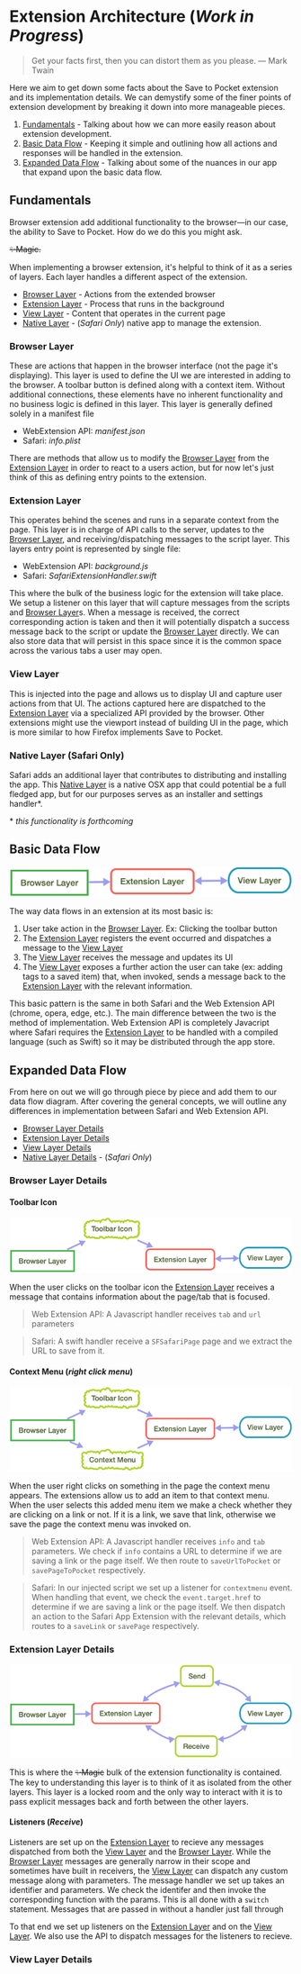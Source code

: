 # Extension Architecture (_Work in Progress_)

> Get your facts first, then you can distort them as you please. — Mark Twain

Here we aim to get down some facts about the Save to Pocket extension and its implementation details. We can demystify some of the finer points of extension development by breaking it down into more manageable pieces.

1. [Fundamentals](#fundamentals) - Talking about how we can more easily reason about extension development.
2. [Basic Data Flow](#basic-data-flow) - Keeping it simple and outlining how all actions and responses will be handled in the extension.
3. [Expanded Data Flow](#expanded-data-flow) - Talking about some of the nuances in our app that expand upon the basic data flow.

## Fundamentals

Browser extension add additional functionality to the browser—in our case, the ability to Save to Pocket. How do we do this you might ask.

~~✨Magic.~~

When implementing a browser extension, it's helpful to think of it as a series of layers. Each layer handles a different aspect of the extension.
- [Browser Layer](#browser-layer) - Actions from the extended browser
- [Extension Layer](#extension-layer) - Process that runs in the background
- [View Layer](#view-layer) - Content that operates in the current page
- [Native Layer](#native-layer-safari-only) - (_Safari Only_) native app to manage the extension.

### Browser Layer

These are actions that happen in the browser interface (not the page it's displaying). This layer is used to define the UI we are interested in adding to the browser. A toolbar button is defined along with a context item. Without additional connections, these elements have no inherent functionality and no business logic is defined in this layer. This layer is generally defined solely in a manifest file

- WebExtension API: _manifest.json_
- Safari: _info.plist_

There are methods that allow us to modify the [Browser Layer](#browser-layer) from the [Extension Layer](#extension-layer) in order to react to a users action, but for now let's just think of this as defining entry points to the extension.

### Extension Layer

This operates behind the scenes and runs in a separate context from the page. This layer is in charge of API calls to the server, updates to the [Browser Layer](#browser-layer), and receiving/dispatching messages to the script layer. This layers entry point is represented by single file:

- WebExtension API: _background.js_
- Safari: _SafariExtensionHandler.swift_

This where the bulk of the business logic for the extension will take place. We setup a listener on this layer that will capture messages from the scripts and [Browser Layer](#browser-layer)s. When a message is received, the correct corresponding action is taken and then it will potentially dispatch a success message back to the script or update the [Browser Layer](#browser-layer) directly. We can also store data that will persist in this space since it is the common space across the various tabs a user may open.

### View Layer

This is injected into the page and allows us to display UI and capture user actions from that UI. The actions captured here are dispatched to the [Extension Layer](#extension-layer) via a specialized API provided by the browser. Other extensions might use the viewport instead of building UI in the page, which is more similar to how Firefox implements Save to Pocket.

### Native Layer (Safari Only)

Safari adds an additional layer that contributes to distributing and installing the app. This [Native Layer](#native-layer-safari-only) is a native OSX app that could potential be a full fledged app, but for our purposes serves as an installer and settings handler\*.

\* _this functionality is forthcoming_

## Basic Data Flow

![basic data flow diagram](basic-flow.png)

The way data flows in an extension at its most basic is:

1. User take action in the [Browser Layer](#browser-layer). Ex: Clicking the toolbar button
2. The [Extension Layer](#extension-layer) registers the event occurred and dispatches a message to the [View Layer](#view-layer)
3. The [View Layer](#view-layer) receives the message and updates its UI
4. The [View Layer](#view-layer) exposes a further action the user can take (ex: adding tags to a saved item) that, when invoked, sends a message back to the [Extension Layer](#extension-layer) with the relevant information.

This basic pattern is the same in both Safari and the Web Extension API (chrome, opera, edge, etc.). The main difference between the two is the method of implementation. Web Extension API is completely Javacript where Safari requires the [Extension Layer](#extension-layer) to be handled with a compiled language (such as Swift) so it may be distributed through the app store.

## Expanded Data Flow

From here on out we will go through piece by piece and add them to our data flow diagram. After covering the general concepts, we will outline any differences in implementation between Safari and Web Extension API.
- [Browser Layer Details](#browser-layer-details)
- [Extension Layer Details](#extension-layer-details)
- [View Layer Details](#view-layer-details)
- [Native Layer Details](#native-layer-safari-only-details) - (_Safari Only_)

### Browser Layer Details

#### Toolbar Icon

![expanded data flow diagram](expanded-flow-1.png)

When the user clicks on the toolbar icon the [Extension Layer](#extension-layer) receives a message that contains information about the page/tab that is focused.

> Web Extension API: A Javascript handler receives `tab` and `url` parameters

> Safari: A swift handler receive a `SFSafariPage` page and we extract the URL to save from it.

#### Context Menu (_right click menu_)

![expanded data flow diagram](expanded-flow-2.png)

When the user right clicks on something in the page the context menu appears.  The extensions allow us to add an item to that context menu. When the user selects this added menu item we make a check whether they are clicking on a link or not.  If it is a link, we save that link, otherwise we save the page the context menu was invoked on.

> Web Extension API: A Javascript handler receives `info` and `tab` parameters. We check if `info` contains a URL to determine if we are saving a link or the page itself. We then route to `saveUrlToPocket` or `savePageToPocket` respectively.

> Safari: In our injected script we set up a listener for `contextmenu` event. When handling that event, we check the `event.target.href` to determine if we are saving a link or the page itself.  We then dispatch an action to the Safari App Extension with the relevant details, which routes to a `saveLink` or `savePage` respectively.

### Extension Layer Details

![expanded data flow diagram](extension-layer-1.png)

This is where the ~~✨Magic~~ bulk of the extension functionality is contained.  The key to understanding this layer is to think of it as isolated from the other layers.  This layer is a locked room and the only way to interact with it is to pass explicit messages back and forth between the other layers.

#### Listeners (_Receive_)
Listeners are set up on the [Extension Layer](#extension-layer-details) to recieve any messages dispatched from both the [View Layer](#view-layer-details) and the [Browser Layer](#browser-layer-details).  While the [Browser Layer](#browser-layer-details) messages are generally narrow in their scope and sometimes have built in receivers, the [View Layer](#view-layer-details) can dispatch any custom message along with parameters. The message handler we set up takes an identifier and parameters. We check the identifer and then invoke the corresponding function with the params.  This is all done with a `switch` statement.  Messages that are passed in without a handler just fall through



To that end we set up listeners on the [Extension Layer](#extension-layer-details) and on the [View Layer](#view-layer-details).  We also use the API to dispatch messages for the listeners to recieve.


### View Layer Details
